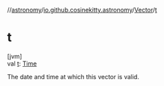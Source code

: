 //[astronomy](../../../index.md)/[io.github.cosinekitty.astronomy](../index.md)/[Vector](index.md)/[t](t.md)

# t

[jvm]\
val [t](t.md): [Time](../-time/index.md)

The date and time at which this vector is valid.

